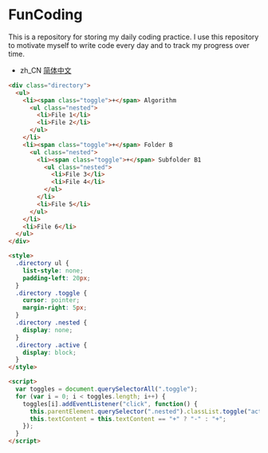 # FunCoding

This is a repository for storing my daily coding practice. I use this repository to motivate myself to write code every day and to track my progress over time.

- zh_CN [简体中文](/README.zh_CN.md)


```html
<div class="directory">
  <ul>
    <li><span class="toggle">+</span> Algorithm
      <ul class="nested">
        <li>File 1</li>
        <li>File 2</li>
      </ul>
    </li>
    <li><span class="toggle">+</span> Folder B
      <ul class="nested">
        <li><span class="toggle">+</span> Subfolder B1
          <ul class="nested">
            <li>File 3</li>
            <li>File 4</li>
          </ul>
        </li>
        <li>File 5</li>
      </ul>
    </li>
    <li>File 6</li>
  </ul>
</div>

<style>
  .directory ul {
    list-style: none;
    padding-left: 20px;
  }
  .directory .toggle {
    cursor: pointer;
    margin-right: 5px;
  }
  .directory .nested {
    display: none;
  }
  .directory .active {
    display: block;
  }
</style>

<script>
  var toggles = document.querySelectorAll(".toggle");
  for (var i = 0; i < toggles.length; i++) {
    toggles[i].addEventListener("click", function() {
      this.parentElement.querySelector(".nested").classList.toggle("active");
      this.textContent = this.textContent == "+" ? "-" : "+";
    });
  }
</script>
